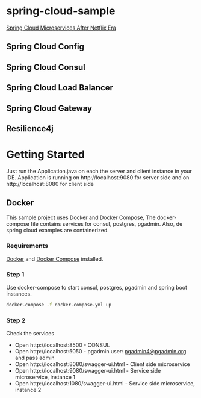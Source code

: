 # spring-cloud-sample

[Spring Cloud Microservices After Netflix Era](https://medium.com/javarevisited/the-future-of-spring-cloud-microservices-after-netflix-era-and-kubernetes-462219cc410a)

## Spring Cloud Config
## Spring Cloud Consul
## Spring Cloud Load Balancer
## Spring Cloud Gateway
## Resilience4j

# Getting Started

Just run the Application.java on each the server and client instance in your IDE.
Application is running on http://localhost:9080 for server side and on http://localhost:8080 for client side

## Docker
This sample project uses Docker and Docker Compose, The docker-compose file contains services for consul, postgres, pgadmin.
Also, de spring cloud examples are containerized.

### Requirements
[Docker](https://docs.docker.com/install/) and [Docker Compose](https://docs.docker.com/compose/install/) installed.

### Step 1
Use docker-compose to start consul, postgres, pgadmin and spring boot instances.

```sh
docker-compose -f docker-compose.yml up
```

### Step 2
Check the services
- Open http://localhost:8500 - CONSUL
- Open http://localhost:5050 - pgadmin user: pgadmin4@pgadmin.org and pass admin
- Open http://localhost:8080/swagger-ui.html - Client side microservice
- Open http://localhost:9080/swagger-ui.html - Service side microservice, instance 1
- Open http://localhost:1080/swagger-ui.html - Service side microservice, instance 2